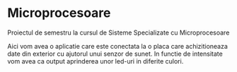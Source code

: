# Microprocesoare 

  Proiectul de semestru la cursul de Sisteme Specializate cu Microprocesoare

Aici vom avea o aplicatie care este conectata la o placa care achizitioneaza date din exterior cu ajutorul unui senzor de sunet.
In functie de intensitate vom avea ca output aprinderea unor led-uri in diferite culori.
